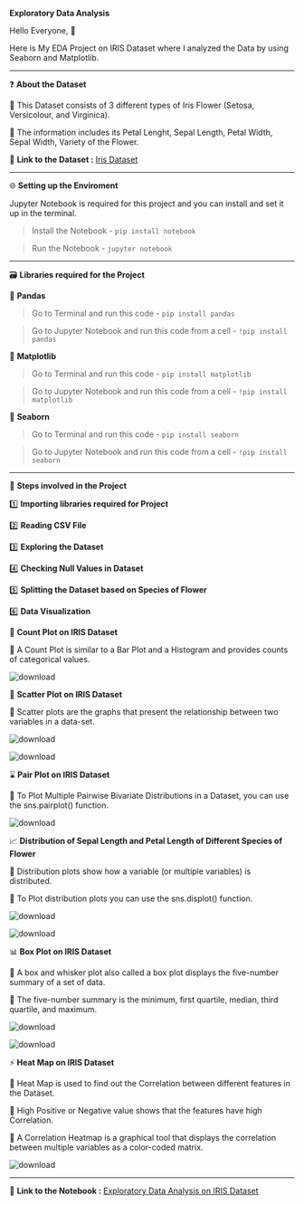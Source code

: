 **Exploratory Data Analysis**

Hello Everyone, 👋

Here is My EDA Project on IRIS Dataset where I analyzed the Data by using Seaborn and Matplotlib.

------------------------

❓ **About the Dataset**

🔹 This Dataset consists of 3 different types of Iris Flower (Setosa, Versicolour, and Virginica).

🔹 The information includes its Petal Lenght, Sepal Length, Petal Width, Sepal Width, Variety of the Flower.

📍 **Link to the Dataset :** [Iris Dataset](https://scikit-learn.org/stable/auto_examples/datasets/plot_iris_dataset.html)

-----------------------------

🌐 **Setting up the Enviroment**

Jupyter Notebook is required for this project and you can install and set it up in the terminal.

> Install the Notebook - `pip install notebook`

> Run the Notebook - `jupyter notebook`

------------------------------------------

🗃️ **Libraries required for the Project**

🔸 **Pandas**

> Go to Terminal and run this code - `pip install pandas`

> Go to Jupyter Notebook and run this code from a cell - `!pip install pandas`

🔸 **Matplotlib**

> Go to Terminal and run this code - `pip install matplotlib`

> Go to Jupyter Notebook and run this code from a cell - `!pip install matplotlib`

🔸 **Seaborn**

> Go to Terminal and run this code - `pip install seaborn`

> Go to Jupyter Notebook and run this code from a cell - `!pip install seaborn`

--------------------------------------------

📝 **Steps involved in the Project**

1️⃣ **Importing libraries required for Project**

2️⃣ **Reading CSV File**

3️⃣ **Exploring the Dataset**

4️⃣ **Checking Null Values in Dataset**

5️⃣ **Splitting the Dataset based on Species of Flower**

6️⃣ **Data Visualization**

📍 **Count Plot on IRIS Dataset**

🔹 A Count Plot is similar to a Bar Plot and a Histogram and provides counts of categorical values.

![download](https://github.com/TheMrityunjayPathak/ExploratoryDataAnalysis/assets/123563634/0784b5ee-33a2-4cdf-b4dc-14e5969b1c10)

🎯 **Scatter Plot on IRIS Dataset**

🔹 Scatter plots are the graphs that present the relationship between two variables in a data-set.

![download](https://github.com/TheMrityunjayPathak/ExploratoryDataAnalysis/assets/123563634/6cd1a801-98fc-4418-aded-7ca01e8f921e)

![download](https://github.com/TheMrityunjayPathak/ExploratoryDataAnalysis/assets/123563634/caf962f1-44a3-46e1-bc99-8365c27e9121)

⌛ **Pair Plot on IRIS Dataset**

🔹 To Plot Multiple Pairwise Bivariate Distributions in a Dataset, you can use the sns.pairplot() function.

![download](https://github.com/TheMrityunjayPathak/ExploratoryDataAnalysis/assets/123563634/d190d449-b397-4ac3-b28e-df9e9baf0be7)

📈 **Distribution of Sepal Length and Petal Length of Different Species of Flower**

🔹 Distribution plots show how a variable (or multiple variables) is distributed.

🔹 To Plot distribution plots you can use the sns.displot() function.

![download](https://github.com/TheMrityunjayPathak/ExploratoryDataAnalysis/assets/123563634/395ad739-7767-467d-9f3a-672037cc66a8)

![download](https://github.com/TheMrityunjayPathak/ExploratoryDataAnalysis/assets/123563634/cd687bc4-f20c-4774-82f5-63bd2f6113da)

📊 **Box Plot on IRIS Dataset**

🔹 A box and whisker plot also called a box plot displays the five-number summary of a set of data. 

🔹 The five-number summary is the minimum, first quartile, median, third quartile, and maximum.

![download](https://github.com/TheMrityunjayPathak/ExploratoryDataAnalysis/assets/123563634/39019da3-1841-409d-ab8f-dbdbb6bb9fa0)

![download](https://github.com/TheMrityunjayPathak/ExploratoryDataAnalysis/assets/123563634/0685804c-3873-4388-931a-e1d3fac2d2ad)

⚡ **Heat Map on IRIS Dataset**

🔹 Heat Map is used to find out the Correlation between different features in the Dataset. 

🔹 High Positive or Negative value shows that the features have high Correlation.

🔹 A Correlation Heatmap is a graphical tool that displays the correlation between multiple variables as a color-coded matrix.

![download](https://github.com/TheMrityunjayPathak/ExploratoryDataAnalysis/assets/123563634/f87d3933-f9b9-4ce8-bc70-5a8a768c7f6b)

----------------------------------------

📍 **Link to the Notebook :** [Exploratory Data Analysis on IRIS Dataset](https://www.kaggle.com/code/themrityunjaypathak/exploratory-data-analysis-on-iris-dataset)
